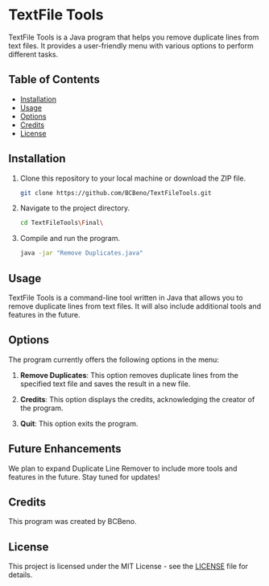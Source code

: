 
# TextFile Tools

TextFile Tools is a Java program that helps you remove duplicate lines from text files. It provides a user-friendly menu with various options to perform different tasks.

## Table of Contents
- [Installation](#installation)
- [Usage](#usage)
- [Options](#options)
- [Credits](#credits)
- [License](#license)

## Installation

1. Clone this repository to your local machine or download the ZIP file.

   ```sh
   git clone https://github.com/BCBeno/TextFileTools.git
   ```

2. Navigate to the project directory.

   ```sh
   cd TextFileTools\Final\
   ```

3. Compile and run the program.

   ```sh
   java -jar "Remove Duplicates.java"
   ```

## Usage

TextFile Tools is a command-line tool written in Java that allows you to remove duplicate lines from text files. It will also include additional tools and features in the future.

## Options

The program currently offers the following options in the menu:

1. **Remove Duplicates**: This option removes duplicate lines from the specified text file and saves the result in a new file.

2. **Credits**: This option displays the credits, acknowledging the creator of the program.

3. **Quit**: This option exits the program.

## Future Enhancements

We plan to expand Duplicate Line Remover to include more tools and features in the future. Stay tuned for updates!

## Credits

This program was created by BCBeno.

## License

This project is licensed under the MIT License - see the [LICENSE](https://github.com/BCBeno/TextFileTools/blob/main/LICENSE) file for details.

